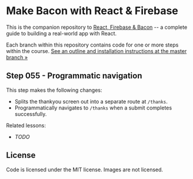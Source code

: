 Make Bacon with React & Firebase
================================

This is the companion repository to [React, Firebase & Bacon](https://frontarm.com/bacon) -- a complete guide to building a real-world app with React.

Each branch within this repository contains code for one or more steps within the course. [See an outline and installation instructions at the master branch &raquo;](https://github.com/frontarm/react-firebase-bacon)


Step 055 - Programmatic navigation
--------

This step makes the following changes:

- Splits the thankyou screen out into a separate route at `/thanks`.
- Programmatically navigates to `/thanks` when a submit completes successfully.

Related lessons:

- *TODO*


License
-------

Code is licensed under the MIT license. Images are not licensed.